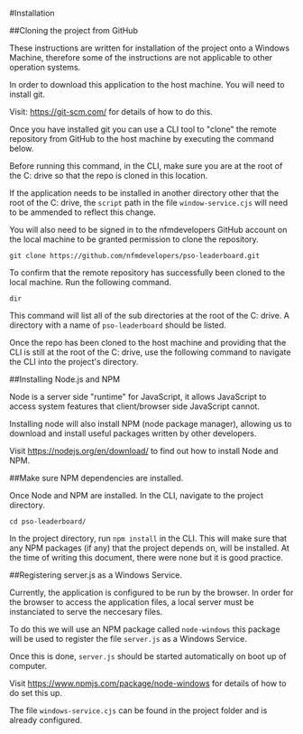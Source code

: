 #Installation

##Cloning the project from GitHub

These instructions are written for installation of the project onto a Windows Machine, therefore some of the instructions are not applicable to other operation systems.

In order to download this application to the host machine. You will need to install git.

Visit: https://git-scm.com/ for details of how to do this.

Once you have installed git you can use a CLI tool to "clone" the remote repository from GitHub to the host machine by executing the command below. 

Before running this command, in the CLI, make sure you are at the root of the C: drive so that the repo is cloned in this location. 

If the application needs to be installed in another directory other that the root of the C: drive, the `script` path in the file `window-service.cjs` will need to be ammended to reflect this change. 

You will also need to be signed in to the nfmdevelopers GitHub account on the local machine to be granted permission to clone the repository.

```
git clone https://github.com/nfmdevelopers/pso-leaderboard.git
```

To confirm that the remote repository has successfully been cloned to the local machine. Run the following command.

```
dir
```

This command will list all of the sub directories at the root of the C: drive. A directory with a name of `pso-leaderboard` should be listed. 

Once the repo has been cloned to the host machine and providing that the CLI is still at the root of the C: drive, use the following command to navigate the CLI into the project's directory. 

##Installing Node.js and NPM

Node is a server side "runtime" for JavaScript, it allows JavaScript to access system features that client/browser side JavaScript cannot. 

Installing node will also install NPM (node package manager), allowing us to download and install useful packages written by other developers. 

Visit https://nodejs.org/en/download/
to find out how to install Node and NPM. 

##Make sure NPM dependencies are installed. 

Once Node and NPM are installed. In the CLI, navigate to the project directory.

```
cd pso-leaderboard/
```

In the project directory, run ```npm install``` in the CLI. This will make sure that any NPM packages (if any) that the project depends on, will be installed. At the time of writing this document, there were none but it is good practice.

##Registering server.js as a Windows Service.

Currently, the application is configured to be run by the browser. In order for the browser to access the application files, a local server must be instanciated to serve the neccesary files.

To do this we will use an NPM package called `node-windows` this package will be used to register the file `server.js` as a Windows Service. 

Once this is done, `server.js` should be started automatically on boot up of computer. 

Visit https://www.npmjs.com/package/node-windows for details of how to do set this up. 

The file `windows-service.cjs` can be found in the project folder and is already configured.